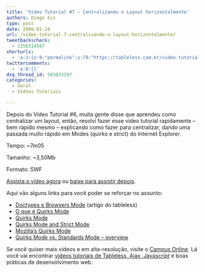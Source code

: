 ```yaml
---
title: 'Video Tutorial #7 – Centralizando o Layout horizontalmente'
authors: Diego Eis
type: post
date: 2006-01-24
url: /video-tutorial-7-centralizando-o-layout-horizontalmente/
tweetbackscheck:
  - 1356314587
shorturls:
  - 'a:3:{s:9:"permalink";s:79:"https://tableless.com.br/video-tutorial-7-centralizando-o-layout-horizontalmente";s:7:"tinyurl";s:26:"https://tinyurl.com/3t7lehz";s:4:"isgd";s:19:"https://is.gd/m9rfVM";}'
twittercomments:
  - 'a:0:{}'
dsq_thread_id: 503033197
categories:
  - Geral
  - Vídeos Tutoriais

---
```

Depois do <a>Video Tutorial #6</a>, muita gente disse que aprendeu como centralizar um layout, então, resolvi fazer esse video tutorial rapidamente &#8211; bem rápido mesmo &#8211; explicando como fazer para centralizar, dando uma passada muito rápido em Modes (quirks e strict) do Internet Explorer.

Tempo: ~7m05
  
Tamanho: ~3,50Mb
  
Formato: SWF

[Assista o vídeo agora][1] ou [baixe para assistir depois][2].

Aqui vão alguns links para você poder se reforçar no assunto:

  * [Doctypes e Browsers Mode][3] (artigo do tableless)
  * [O que é Quirks Mode][4]
  * [Quirks Mode][5]
  * [Quirks Mode and Strict Mode][6]
  * [Mozilla&#8217;s Quirks Mode][7]
  * [Quirks Mode vs. Standards Mode &#8211; overview][8]

Se você quiser mais vídeos e em alta-resolução, visite o [Campus Online][9]. Lá você vai encontrar [vídeos tutoriais de Tableless, Ajax, Javascript][10] e boas práticas de desenvolvimento web.

 [1]: https://tableless.com.br/videotutorial/videotutorial7/
 [2]: https://tableless.com.br/videotutorial/videotutorial7/centralizando.rar
 [3]: https://tableless.com.br/index.php?s=modes&x=0&y=0
 [4]: https://www.revolucao.etc.br/archives/o-que-e-quirks-mode/
 [5]: https://www.quirksmode.org/
 [6]: https://www.quirksmode.org/css/quirksmode.html
 [7]: https://developer.mozilla.org/en/docs/Mozilla's_Quirks_Mode
 [8]: https://www.webmasterworld.com/forum21/7975.htm
 [9]: https://campus.visie.com.br/ "Vídeo aulas sobre Tableless e Ajax."
 [10]: https://campus.visie.com.br/ "Vídeos sobre Tableless e Ajax"